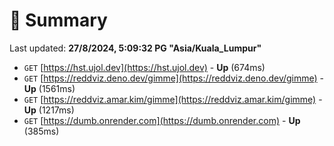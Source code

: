 # 📖 Summary
Last updated: **27/8/2024, 5:09:32 PG "Asia/Kuala_Lumpur"**

- `GET` [https://hst.ujol.dev](https://hst.ujol.dev) - **Up** (674ms)
- `GET` [https://reddviz.deno.dev/gimme](https://reddviz.deno.dev/gimme) - **Up** (1561ms)
- `GET` [https://reddviz.amar.kim/gimme](https://reddviz.amar.kim/gimme) - **Up** (1217ms)
- `GET` [https://dumb.onrender.com](https://dumb.onrender.com) - **Up** (385ms)
